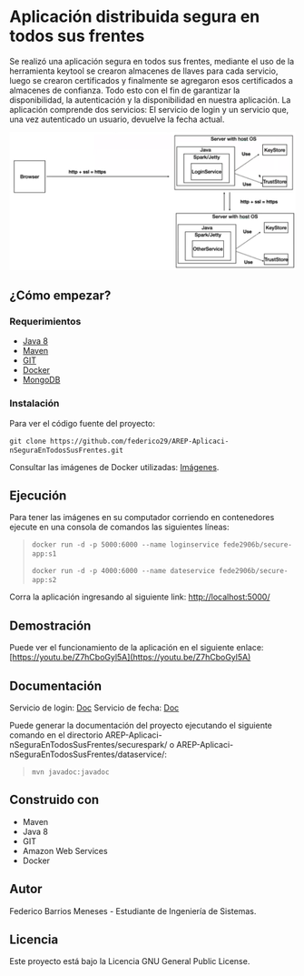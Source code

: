 # Aplicación distribuida segura en todos sus frentes
Se realizó una aplicación segura en todos sus frentes, mediante el uso de la herramienta keytool se crearon almacenes de llaves para cada servicio, luego se crearon certificados y finalmente se agregaron esos certificados a almacenes de confianza. 
Todo esto con el fin de garantizar la disponibilidad, la autenticación y la disponibilidad en nuestra aplicación. La aplicación comprende dos servicios: El servicio de login y un servicio que, una vez autenticado un usuario, devuelve la fecha actual. 

![](img/enunciado.png)

## ¿Cómo empezar?
### Requerimientos

- [Java 8](https://www.java.com/es/)
- [Maven](https://maven.apache.org/download.cgi)
- [GIT](https://git-scm.com/downloads)
- [Docker](https://docs.docker.com/desktop/)
- [MongoDB](https://docs.docker.com/desktop/)
  
### Instalación

Para ver el código fuente del proyecto:
```
git clone https://github.com/federico29/AREP-Aplicaci-nSeguraEnTodosSusFrentes.git
```

Consultar las imágenes de Docker utilizadas: [Imágenes](https://hub.docker.com/repository/docker/fede2906b/secure-app).

## Ejecución
Para tener las imágenes en su computador corriendo en contenedores ejecute en una consola de comandos las siguientes líneas:
>```
>docker run -d -p 5000:6000 --name loginservice fede2906b/secure-app:s1
>```
>```
>docker run -d -p 4000:6000 --name dateservice fede2906b/secure-app:s2
>```

Corra la aplicación ingresando al siguiente link: [http://localhost:5000/](http://localhost:5000/)

## Demostración
Puede ver el funcionamiento de la aplicación en el siguiente enlace: [https://youtu.be/Z7hCboGyl5A](https://youtu.be/Z7hCboGyl5A)

## Documentación
Servicio de login: [Doc](https://federico29.github.io/AREP-Aplicaci-nSeguraEnTodosSusFrentes/Documentacion/Documentacion%20servicio%20login/)
Servicio de fecha: [Doc](https://federico29.github.io/AREP-Aplicaci-nSeguraEnTodosSusFrentes/Documentacion/Documentacion%20servicio%20de%20fecha/)


Puede generar la documentación del proyecto ejecutando el siguiente comando en el directorio AREP-Aplicaci-nSeguraEnTodosSusFrentes/securespark/ o AREP-Aplicaci-nSeguraEnTodosSusFrentes/dataservice/:
> ```
> mvn javadoc:javadoc
> ```

## Construido con
- Maven
- Java 8
- GIT
- Amazon Web Services
- Docker

## Autor
Federico Barrios Meneses - Estudiante de Ingeniería de Sistemas.

## Licencia
Este proyecto está bajo la Licencia GNU General Public License.

